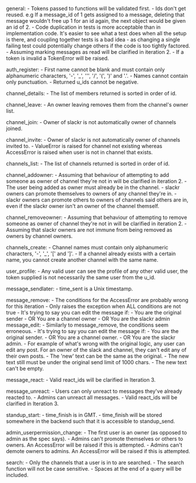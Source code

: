 general:
    - Tokens passed to functions will be validated first.
    - Ids don't get reused. e.g If a message_id of 1 gets assigned to a message, 
      deleting that message wouldn't free up 1 for an id again, the next object
      would be given an id of 2.
    - Code duplication in tests is more acceptable than in implementation code.
      It's easier to see what a test does when all the setup is there, and
      coupling together tests is a bad idea - as changing a single failing test
      could potentially change others if the code is too tightly factored.
    - Assuming marking messages as read will be clarified in iteration 2.
    - If a token is invalid a TokenError will be raised.

auth_register:
    - First name cannot be blank and must contain only alphanumeric characters,
      '-', '_', ''', '/', '(', ')' and '.'.
    - Names cannot contain only punctuation.
    - Returned u_ids cannot be negative.

channel_details:
    - The list of members returned is sorted in order of id.

channel_leave:
    - An owner leaving removes them from the channel's owner list.

channel_join:
    - Owner of slackr is not automatically owner of channels joined.

channel_invite:
    - Owner of slackr is not automatically owner of channels invited to.
    - ValueError is raised for channel not existing whereas AccessError is
      raised when user is not in channel that exists.

channels_list:
    - The list of channels returned is sorted in order of id.

channel_addowner:
    - Assuming that behaviour of attempting to add someone as owner of channel
      they're not in will be clarified in iteration 2.
    - The user being added as owner must already be in the channel.
    - slackr owners can promote themselves to owners of any channel they're in.
    - slackr owners can promote others to owners of channels said others are in,
      even if the slackr owner isn't an owner of the channel themself.

channel_removeowner:
    - Assuming that behaviour of attempting to remove someone as owner of
      channel they're not in will be clarified in iteration 2.
    - Assuming that slackr owners are not immune from being removed as owners by
      channel owners.

channels_create:
    - Channel names must contain only alphanumeric characters, '-', '_', '[' and
      ']'.
    - If a channel already exists with a certain name, you cannot create another
      channel with the same name.

user_profile:
    - Any valid user can see the profile of any other valid user, the token
      supplied is not necessarily the same user from the u_id.

message_sendlater:
    - time_sent is a Unix timestamp.

message_remove:
    - The conditions for the AccessError are probably wrong for this iteration
        - Only raises the exception when ALL conditions are not true
    - It's trying to say you can edit the message if:
        - You are the original sender
        - OR You are a channel owner
        - OR You are the slackr admin
message_edit:
    - Similarly to message_remove, the conditions seem erroneous.
    - It's trying to say you can edit the message if:
        - You are the original sender.
        - OR You are a channel owner.
        - OR You are the slackr admin.
    - For example of what's wrong with the original logic, any user can edit any
      post. For an owner of the slack and channel, they can't edit any of their
      own posts.
    - The 'new' text can be the same as the original.
    - The new text still must be under the original send limit of 1000 chars.
    - The new text can't be empty.

message_react:
    - Valid react_ids will be clarified in Iteration 3.

message_unreact:
    - Users can only unreact to messages they've already reacted to.
    - Admins can unreact all messages.
    - Valid react_ids will be clarified in Iteration 3.

standup_start:
    - time_finish is in GMT.
    - time_finish will be stored somewhere in the backend such that it is
      accessible to standup_send.

admin_userpermission_change:
    - The first user is an owner (as opposed to admin as the spec says).
    - Admins can't promote themselves or others to owners. An AccessError will
      be raised if this is attempted.
    - Admins can't demote owners to admins. An AccessError will be raised if
      this is attempted.
      
search:
    - Only the channels that a user is in to are searched.
    - The search function will not be case sensitive.
    - Spaces at the end of a query will be included.
